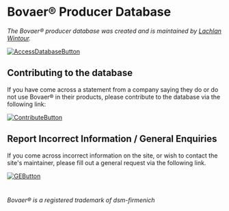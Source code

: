 # Bovaer® Producer Database

*The Bovaer® producer database was created and is maintained by [Lachlan Wintour](https://lachlanwintour.com).*

[![AccessDatabaseButton]][AccessDatabaseLink]
<!----------------------------------------------------------------------------->
[AccessDatabaseLink]: https://lachlanwintourzg.github.io/bovaer-producer-database 'Access the Database'
<!---------------------------------[ Buttons ]--------------------------------->
[AccessDatabaseButton]: https://img.shields.io/badge/Access%20the%20Database-teal

## Contributing to the database

If you have come across a statement from a company saying they do or do not use Bovaer® in their products, please contribute to the database via the following link:

[![ContributeButton]][ContributeLink]
<!----------------------------------------------------------------------------->
[ContributeLink]: https://lachlanwintourzg.github.io/bovaer-product-database/contribute 'Contribute to the Database'
<!---------------------------------[ Buttons ]--------------------------------->
[ContributeButton]: https://img.shields.io/badge/Contribute%20to%20the%20Database-teal

## Report Incorrect Information / General Enquiries
If you come across incorrect information on the site, or wish to contact the site's maintainer, please fill out a general request via the following link.

[![GEButton]][GELink]
<!----------------------------------------------------------------------------->
[GELink]: https://lachlanwintourzg.github.io/bovaer-product-database/general-enquiry 'General Enquiry Form'
<!---------------------------------[ Buttons ]--------------------------------->
[GEButton]: https://img.shields.io/badge/General%20Enquiry%20Form-teal

#

*Bovaer® is a registered trademark of dsm-firmenich*